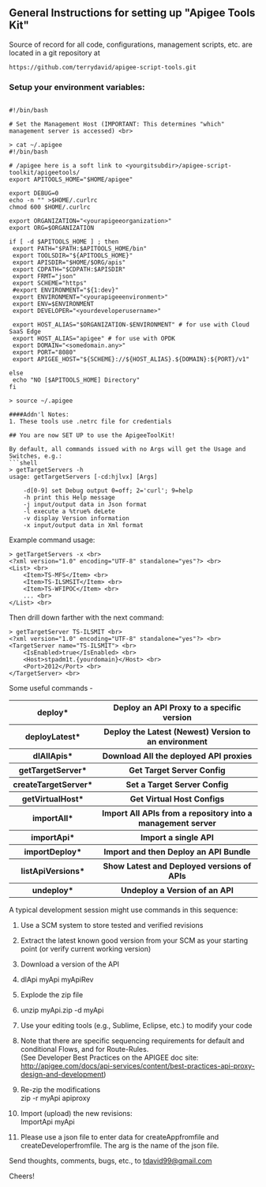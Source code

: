 ## General Instructions for setting up "Apigee Tools Kit"

Source of record for all code, configurations, management scripts, etc. are located in a git repository at

    https://github.com/terrydavid/apigee-script-tools.git


### Setup your environment variables:
```

#!/bin/bash

# Set the Management Host (IMPORTANT: This determines "which" management server is accessed) <br>

> cat ~/.apigee
#!/bin/bash

# /apigee here is a soft link to <yourgitsubdir>/apigee-script-toolkit/apigeetools/
export APITOOLS_HOME="$HOME/apigee"

export DEBUG=0
echo -n "" >$HOME/.curlrc
chmod 600 $HOME/.curlrc

export ORGANIZATION="<yourapigeeorganization>"
export ORG=$ORGANIZATION

if [ -d $APITOOLS_HOME ] ; then
 export PATH="$PATH:$APITOOLS_HOME/bin"
 export TOOLSDIR="${APITOOLS_HOME}"
 export APISDIR="$HOME/$ORG/apis"
 export CDPATH="$CDPATH:$APISDIR"
 export FRMT="json"
 export SCHEME="https"
 #export ENVIRONMENT="${1:dev}"
 export ENVIRONMENT="<yourapigeeenvironment>"
 export ENV=$ENVIRONMENT
 export DEVELOPER="<yourdeveloperusername>"

 export HOST_ALIAS="$ORGANIZATION-$ENVIRONMENT" # for use with Cloud SaaS Edge
 export HOST_ALIAS="apigee" # for use with OPDK
 export DOMAIN="<somedomain.any>"
 export PORT="8080"
 export APIGEE_HOST="${SCHEME}://${HOST_ALIAS}.${DOMAIN}:${PORT}/v1"

else
 echo "NO [$APITOOLS_HOME] Directory"
fi

> source ~/.apigee

####Addn'l Notes:
1. These tools use .netrc file for credentials

## You are now SET UP to use the ApigeeToolKit!

By default, all commands issued with no Args will get the Usage and Switches, e.g.:
```shell
> getTargetServers -h
usage: getTargetServers [-cd:hjlvx] [Args]

    -d[0-9] set Debug output 0=off; 2='curl'; 9=help
    -h print this Help message
    -j input/output data in Json format
    -l execute a %true% deLete
    -v display Version information
    -x input/output data in Xml format
```

Example command usage:

```shell
> getTargetServers -x <br>
<?xml version="1.0" encoding="UTF-8" standalone="yes"?> <br>
<List> <br>
    <Item>TS-MFS</Item> <br>
    <Item>TS-ILSMSIT</Item> <br>
    <Item>TS-WFIPOC</Item> <br>
    ... <br>
</List> <br>
```
Then drill down farther with the next command:
```shell
> getTargetServer TS-ILSMIT <br>
<?xml version="1.0" encoding="UTF-8" standalone="yes"?> <br>
<TargetServer name="TS-ILSMIT"> <br>
    <IsEnabled>true</IsEnabled> <br>
    <Host>stpadm1t.{yourdomain}</Host> <br>
    <Port>2012</Port> <br>
</TargetServer> <br>
```

Some useful commands - 

<table>
<tr><th>deploy*</th> <th>Deploy an API Proxy to a specific version</th></tr>
<tr><th>deployLatest*</th>  <th>Deploy the Latest (Newest) Version to an environment </th></tr>
<tr><th>dlAllApis*</th>  <th>Download All the deployed API proxies </th></tr>
<tr><th>getTargetServer*</th>  <th>Get Target Server Config </th></tr>
<tr><th>createTargetServer*</th>  <th>Set a Target Server Config </th></tr>
<tr><th>getVirtualHost*</th>  <th>Get Virtual Host Configs </th></tr>
<tr><th>importAll*</th>  <th>Import All APIs from a repository into a management server </th></tr>
<tr><th>importApi*</th>  <th>Import a single API </th></tr>
<tr><th>importDeploy*</th>  <th>Import and then Deploy an API Bundle </th></tr>
<tr><th>listApiVersions*</th>  <th>Show Latest and Deployed versions of APIs </th></tr>
<tr><th>undeploy*</th>  <th>Undeploy a Version of an API </th></tr>
</table>


A typical development session might use commands in this sequence:

1. Use a SCM system to store tested and verified revisions <br>
2. Extract the latest known good version from your SCM as your starting point (or verify current working version) <br>

3. Download a version of the API <br>
4. dlApi myApi myApiRev <br>

5. Explode the zip file <br>
6. unzip myApi.zip -d myApi <br>

7. Use your editing tools (e.g., Sublime, Eclipse, etc.) to modify your code <br>
8. Note that there are specific sequencing requirements for default and conditional Flows, and for Route-Rules. <br>
   (See Developer Best Practices on the APIGEE doc site:   <br>
   http://apigee.com/docs/api-services/content/best-practices-api-proxy-design-and-development) <br>

9. Re-zip the modifications <br>
   zip -r myApi apiproxy <br>

11. Import (upload) the new revisions: <br>
   ImportApi myApi

12. Please use a json file to enter data for createAppfromfile and createDeveloperfromfile. The arg is the name of the json file. 

Send thoughts, comments, bugs, etc., to tdavid99@gmail.com

Cheers!
